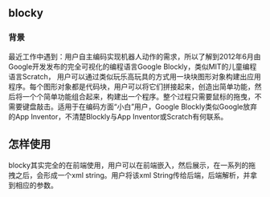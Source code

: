 ## blocky

### 背景

最近工作中遇到：用户自主编码实现机器人动作的需求，所以了解到2012年6月由Google开发发布的完全可视化的编程语言Google Blockly，类似MIT的儿童编程语言Scratch， 用户可以通过类似玩乐高玩具的方式用一块块图形对象构建出应用程序。每个图形对象都是代码块，用户可以将它们拼接起来，创造出简单功能，然后将一个个简单功能组合起来，构建出一个程序。整个过程只需要鼠标的拖曳，不需要键盘敲击。适用于在编码方面“小白”用户，Google Blockly类似Google放弃的App Inventor，不清楚Blockly与App Inventor或Scratch有何联系。

## 怎样使用

blocky其实完全的在前端使用，用户可以在前端嵌入，然后展示，在一系列的拖拽之后，会形成一个xml string。用户将该xml String传给后端，后端解析，并拿到相应的参数。

